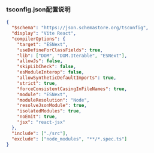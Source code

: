 <!--
 * @Author: your name
 * @Date: 2021-11-09 10:39:17
 * @LastEditTime: 2021-11-09 11:06:31
 * @LastEditors: Please set LastEditors
 * @Description: In User Settings Edit
 * @FilePath: \interview_knowledge\interview\Project_Demo\React\Vite_React_TS_Demo\README.md
-->
### tsconfig.json配置说明
  ```json
  {
    "$schema": "https://json.schemastore.org/tsconfig",
    "display": "Vite React",
    "compilerOptions": {
      "target": "ESNext",
      "useDefineForClassFields": true,
      "lib": ["DOM", "DOM.Iterable", "ESNext"],
      "allowJs": false,
      "skipLibCheck": false,
      "esModuleInterop": false,
      "allowSyntheticDefaultImports": true,
      "strict": true,
      "forceConsistentCasingInFileNames": true,
      "module": "ESNext",
      "moduleResolution": "Node",
      "resolveJsonModule": true,
      "isolatedModules": true,
      "noEmit": true,
      "jsx": "react-jsx"
    },
    "include": ["./src"],
    "exclude": ["node_modules", "**/*.spec.ts"]
  }
  ```